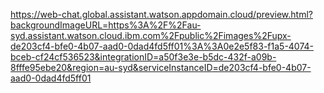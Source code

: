 https://web-chat.global.assistant.watson.appdomain.cloud/preview.html?backgroundImageURL=https%3A%2F%2Fau-syd.assistant.watson.cloud.ibm.com%2Fpublic%2Fimages%2Fupx-de203cf4-bfe0-4b07-aad0-0dad4fd5ff01%3A%3A0e2e5f83-f1a5-4074-bceb-cf24cf536523&integrationID=a50f3e3e-b5dc-432f-a09b-8fffe95ebe20&region=au-syd&serviceInstanceID=de203cf4-bfe0-4b07-aad0-0dad4fd5ff01
